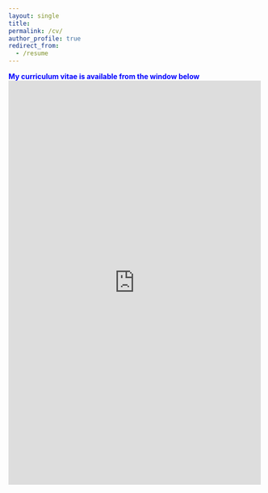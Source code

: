 ```yaml
---
layout: single
title: 
permalink: /cv/
author_profile: true
redirect_from:
  - /resume
---
```


 <span style="color:blue"> **My curriculum vitae is available from the window below**</span>
<embed src="https://KensleyBlaise.github.io/assets/files/CV of Kensley Blaise.pdf" width="500" height="800" type='application/pdf'>



